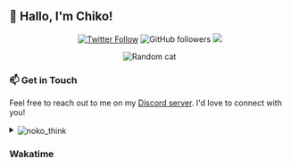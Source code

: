 ## 👋 Hallo, I'm Chiko!

<div align="center">

[![Twitter Follow](https://img.shields.io/twitter/follow/chikoxq?label=Follow)](https://twitter.com/intent/follow?screen_name=chikoxq)
![GitHub followers](https://img.shields.io/github/followers/chikof?label=Follow&style=social)
![](https://komarev.com/ghpvc/?username=chikof&color=blue)

</div>

<a href="https://cataas.com">
<img src="https://cataas.com/cat?type=square" align="right" width="300"alt="Random cat">
</a>

<div><picture><img src="https://raw.githubusercontent.com/carbon-language/carbon-lang/refs/heads/trunk/docs/images/bumper.png" alt=""></picture></div>

### 📫 Get in Touch
Feel free to reach out to me on my [Discord server](https://discord.gg/sejc7TnX6N). I'd love to connect with you!

<details>
<summary>
<img src="https://cdn3.emoji.gg/emojis/64203-noko-think.png" width="35px" height="35px" alt="noko_think" align="center">

### Wakatime
</summary>

<!--START_SECTION:waka-->
![Code Time](http://img.shields.io/badge/Code%20Time-2%2C429%20hrs%2015%20mins-blue)

![Profile Views](http://img.shields.io/badge/Profile%20Views-2-blue)

![Lines of code](https://img.shields.io/badge/From%20Hello%20World%20I%27ve%20Written-9.8%20million%20lines%20of%20code-blue)

**🐱 My GitHub Data** 

> 📦 106.2 kB Used in GitHub's Storage 
 > 
> 🏆 437 Contributions in the Year 2025
 > 
> 💼 Opted to Hire
 > 
> 📜 42 Public Repositories 
 > 
> 🔑 32 Private Repositories 
 > 
**I'm a Night 🦉** 

```text
🌞 Morning                941 commits         █░░░░░░░░░░░░░░░░░░░░░░░░   04.90 % 
🌆 Daytime                6012 commits        ████████░░░░░░░░░░░░░░░░░   31.29 % 
🌃 Evening                9192 commits        ████████████░░░░░░░░░░░░░   47.84 % 
🌙 Night                  3069 commits        ████░░░░░░░░░░░░░░░░░░░░░   15.97 % 
```
📅 **I'm Most Productive on Sunday** 

```text
Monday                   2254 commits        ███░░░░░░░░░░░░░░░░░░░░░░   11.73 % 
Tuesday                  1325 commits        ██░░░░░░░░░░░░░░░░░░░░░░░   06.90 % 
Wednesday                2589 commits        ███░░░░░░░░░░░░░░░░░░░░░░   13.47 % 
Thursday                 2836 commits        ████░░░░░░░░░░░░░░░░░░░░░   14.76 % 
Friday                   3525 commits        █████░░░░░░░░░░░░░░░░░░░░   18.35 % 
Saturday                 2470 commits        ███░░░░░░░░░░░░░░░░░░░░░░   12.86 % 
Sunday                   4215 commits        █████░░░░░░░░░░░░░░░░░░░░   21.94 % 
```


📊 **This Week I Spent My Time On** 

```text
🕑︎ Time Zone: Europe/London

💬 Programming Languages: 
Rust                     3 hrs 40 mins       █████████████████████░░░░   85.29 % 
SQL                      18 mins             ██░░░░░░░░░░░░░░░░░░░░░░░   07.29 % 
Markdown                 5 mins              █░░░░░░░░░░░░░░░░░░░░░░░░   02.13 % 
TOML                     5 mins              ░░░░░░░░░░░░░░░░░░░░░░░░░   01.96 % 
JSON                     2 mins              ░░░░░░░░░░░░░░░░░░░░░░░░░   01.03 % 

🔥 Editors: 
Neovim                   4 hrs 18 mins       █████████████████████████   100.00 % 

💻 Operating System: 
Linux                    4 hrs 18 mins       █████████████████████████   100.00 % 
```

**I Mostly Code in TypeScript** 

```text
TypeScript               32 repos            ██████████░░░░░░░░░░░░░░░   40.51 % 
Rust                     30 repos            █████████░░░░░░░░░░░░░░░░   37.97 % 
Nix                      6 repos             ██░░░░░░░░░░░░░░░░░░░░░░░   07.59 % 
Lua                      3 repos             █░░░░░░░░░░░░░░░░░░░░░░░░   03.80 % 
Svelte                   1 repo              ░░░░░░░░░░░░░░░░░░░░░░░░░   01.27 % 
```




 Last Updated on 29/08/2025 01:05:16 UTC
<!--END_SECTION:waka-->

</details>

<!--
<p align="center">
     <a href="https://discord.gg/HhybNhchcC"><img src="https://invidget.switchblade.xyz/sejc7TnX6N" align="center" ><a>
</p> 
-->
